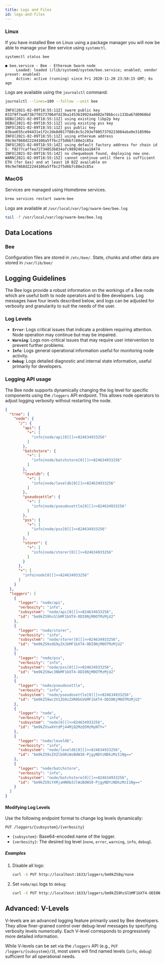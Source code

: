 ```yaml
---
title: Logs and Files
id: logs-and-files
---
```


### Linux

If you have installed Bee on Linux using a package manager you will now be able to manage your Bee service using `systemctl`.

```bash
systemctl status bee
```

```
● bee.service - Bee - Ethereum Swarm node
     Loaded: loaded (/lib/systemd/system/bee.service; enabled; vendor preset: enabled)
     Active: active (running) since Fri 2020-11-20 23:50:15 GMT; 6s ago
```

Logs are available using the `journalctl` command:

```bash
journalctl --lines=100 --follow --unit bee
```

```text
INFO[2021-02-09T18:55:11Z] swarm public key 03379f7aa673b7f03737064fd23ba1453619924a4602e70bbccc133ba67d0968bd
DEBU[2021-02-09T18:55:11Z] using existing libp2p key
DEBU[2021-02-09T18:55:11Z] using existing pss key
INFO[2021-02-09T18:55:11Z] pss public key 03bae655ce94431e1f2c2de8d017f88c8c5c293ef0057379223084aba9e318596e
INFO[2021-02-09T18:55:11Z] using ethereum address 99c9e7868d22244106a5ffbc2f5d6b7c88e2c85a
INFO[2021-02-09T18:55:14Z] using default factory address for chain id 5: f0277caffea72734853b834afc9892461ea18474
INFO[2021-02-09T18:55:14Z] no chequebook found, deploying new one.
WARN[2021-02-09T18:55:15Z] cannot continue until there is sufficient ETH (for Gas) and at least 10 BZZ available on 99c9e7868d22244106a5ffbc2f5d6b7c88e2c85a
```

### MacOS

Services are managed using Homebrew services.

```bash
brew services restart swarm-bee
```

Logs are available at `/usr/local/var/log/swarm-bee/bee.log`

```bash
tail -f /usr/local/var/log/swarm-bee/bee.log
```

## Data Locations

### Bee

Configuration files are stored in `/etc/bee/`. State, chunks and other data are stored in `/var/lib/bee/`

## Logging Guidelines

The Bee logs provide a robust information on the workings of a Bee node which are useful both to node operators and to Bee developers. Log messages have four levels described below, and logs can be adjusted for verbosity and granularity to suit the needs of the user.

### Log Levels

- **`Error`**: Logs critical issues that indicate a problem requiring attention. Node operation may continue but may be impaired.
- **`Warning`**: Logs non-critical issues that may require user intervention to prevent further problems.
- **`Info`**: Logs general operational information useful for monitoring node activity.
- **`Debug`**: Logs detailed diagnostic and internal state information, useful primarily for developers.

### Logging API usage

The Bee node supports dynamically changing the log level for specific components using the `/loggers` API endpoint. This allows node operators to adjust logging verbosity without restarting the node.

```json
{
  "tree": {
    "node": {
      "/": {
        "api": {
          "+": [
            "info|node/api[0][]>>824634933256"
          ]
        },
        "batchstore": {
          "+": [
            "info|node/batchstore[0][]>>824634933256"
          ]
        },
        "leveldb": {
          "+": [
            "info|node/leveldb[0][]>>824634933256"
          ]
        },
        "pseudosettle": {
          "+": [
            "info|node/pseudosettle[0][]>>824634933256"
          ]
        },
        "pss": {
          "+": [
            "info|node/pss[0][]>>824634933256"
          ]
        },
        "storer": {
          "+": [
            "info|node/storer[0][]>>824634933256"
          ]
        }
      },
      "+": [
        "info|node[0][]>>824634933256"
      ]
    }
  },
  "loggers": [
    {
      "logger": "node/api",
      "verbosity": "info",
      "subsystem": "node/api[0][]>>824634933256",
      "id": "bm9kZS9hcGlbMF1bXT4-ODI0NjM0OTMzMjU2"
    },
    {
      "logger": "node/storer",
      "verbosity": "info",
      "subsystem": "node/storer[0][]>>824634933256",
      "id": "bm9kZS9zdG9yZXJbMF1bXT4-ODI0NjM0OTMzMjU2"
    },
    {
      "logger": "node/pss",
      "verbosity": "info",
      "subsystem": "node/pss[0][]>>824634933256",
      "id": "bm9kZS9wc3NbMF1bXT4-ODI0NjM0OTMzMjU2"
    },
    {
      "logger": "node/pseudosettle",
      "verbosity": "info",
      "subsystem": "node/pseudosettle[0][]>>824634933256",
      "id": "bm9kZS9wc2V1ZG9zZXR0bGVbMF1bXT4-ODI0NjM0OTMzMjU2"
    },
    {
      "logger": "node",
      "verbosity": "info",
      "subsystem": "node[0][]>>824634933256",
      "id": "bm9kZVswXVtdPj44MjQ2MzQ5MzMyNTY="
    },
    {
      "logger": "node/leveldb",
      "verbosity": "info",
      "subsystem": "node/leveldb[0][]>>824634933256",
      "id": "bm9kZS9sZXZlbGRiWzBdW10-PjgyNDYzNDkzMzI1Ng=="
    },
    {
      "logger": "node/batchstore",
      "verbosity": "info",
      "subsystem": "node/batchstore[0][]>>824634933256",
      "id": "bm9kZS9iYXRjaHN0b3JlWzBdW10-PjgyNDYzNDkzMzI1Ng=="
    }
  ]
}
```


#### Modifying Log Levels

Use the following endpoint format to change log levels dynamically:
```
PUT /loggers/{subsystem}/{verbosity}
```

- `{subsystem}`: Base64-encoded name of the logger.
- `{verbosity}`: The desired log level (`none`, `error`, `warning`, `info`, `debug`).

##### Examples
1. Disable all logs:
   ```bash
   curl -X PUT http://localhost:1633/loggers/bm9kZS8q/none
   ```
2. Set `node/api` logs to `debug`:
   ```bash
   curl -X PUT http://localhost:1633/loggers/bm9kZS9hcGlbMF1bXT4-ODI0NjM0OTMzMjU2/debug
   ```

## Advanced: V-Levels

V-levels are an advanced logging feature primarily used by Bee developers. They allow finer-grained control over debug-level messages by specifying verbosity levels numerically. Each V-level corresponds to progressively more detailed information.

While V-levels can be set via the `/loggers` API (e.g., `PUT /loggers/{subsystem}/3`), most users will find named levels (`info`, `debug`) sufficient for all operational needs.